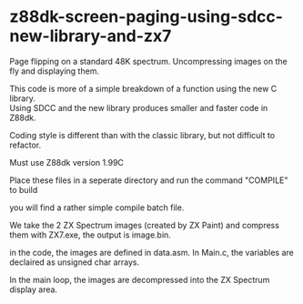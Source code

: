 # z88dk-screen-paging-using-sdcc-new-library-and-zx7
Page flipping on a standard 48K spectrum.  Uncompressing images on the fly and displaying them.

This code is more of a simple breakdown of a function using the new C library.  
Using SDCC and the new library produces smaller and faster code in Z88dk.

Coding style is different than with the classic library, but not difficult to refactor.

Must use Z88dk version 1.99C

Place these files in a seperate directory and run the command "COMPILE" to build

you will find a rather simple compile batch file.

We take the 2 ZX Spectrum images (created by ZX Paint) and compress them with ZX7.exe, the output is image.bin.

in the code, the images are defined in data.asm.  In Main.c, the variables are declaired as unsigned char arrays.

In the main loop, the images are decompressed into the ZX Spectrum display area.
